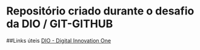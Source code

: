 # Repositório criado durante o desafio da DIO / GIT-GITHUB

##Links úteis
[DIO - Digital Innovation One](https://web.digitalinnovation.one/)
